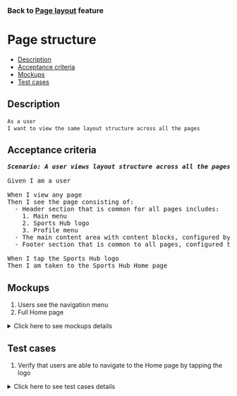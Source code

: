 ### Back to [Page layout](../../) feature

# Page structure

- [Description](#description)
- [Acceptance criteria](#acceptance-criteria)
- [Mockups](#mockups)
- [Test cases](#test-cases)

## Description

    As a user
    I want to view the same layout structure across all the pages

## Acceptance criteria

<pre>
<b><i>Scenario: A user views layout structure across all the pages</i></b>

Given I am a user

When I view any page
Then I see the page consisting of:
  - Header section that is common for all pages includes:
    1. Main menu
    2. Sports Hub logo
    3. Profile menu
  - The main content area with content blocks, configured by admin
  - Footer section that is common to all pages, configured the admin

When I tap the Sports Hub logo
Then I am taken to the Sports Hub Home page
</pre>

## Mockups

1. Users see the navigation menu
2. Full Home page

<details>
  <summary>Click here to see mockups details</summary>

**1. Users see the navigation menu:**

![Users see Home in the navigation menu](/sports_hub_portal/mobile_application_features/project_layout/images/application_navigation_menu.png)

**2. Full Home page:**

![Full Home page](/sports_hub_portal/mobile_application_features/project_layout/images/home_page.png)

</details>

## Test cases

1. Verify that users are able to navigate to the Home page by tapping the logo

<details>
  <summary>Click here to see test cases details</summary>

### **#1. Verify that users are able to navigate to the Home page by tapping the logo**

|Preconditions|Steps|Expected result
------|-------|----------
|- Go to the Sports Hub Home page|1) Go to any page</br>2) Tap the logo in header|2) The user is redirected to the Home page|

</details>
